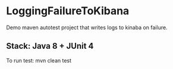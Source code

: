 # LoggingFailureToKibana
Demo maven autotest project that writes logs to kinaba on failure. 

## Stack: Java 8 + JUnit 4

To run test: mvn clean test
